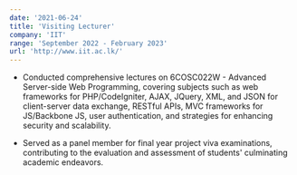 ```yaml
---
date: '2021-06-24'
title: 'Visiting Lecturer'
company: 'IIT'
range: 'September 2022 - February 2023'
url: 'http://www.iit.ac.lk/'
---
```


- Conducted comprehensive lectures on 6COSC022W - Advanced Server-side Web Programming, covering subjects such as web frameworks for PHP/CodeIgniter, AJAX, JQuery, XML, and JSON for client-server data exchange, RESTful APIs, MVC frameworks for JS/Backbone JS, user authentication, and strategies for enhancing security and scalability.

- Served as a panel member for final year project viva examinations, contributing to the evaluation and assessment of students' culminating academic endeavors.